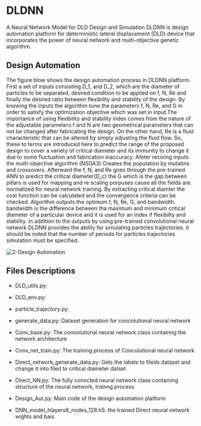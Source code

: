 # DLDNN
A Neural Network Model for DLD Design and Simulation
DLDNN is design automation platform for deterministic lateral displacement (DLD) device that incorporates the power of neural network and multi-objective genetic algorithm.
## Design Automation
The figure blow shows the design automation process in DLDNN platform. First a set of inputs consisting D_1, and D_2, which are the diameter of particles to be separated, desired condition to be applied on f, N, Re and finally the desired ratio between flexibility and stability of the design. By knowing the inputs the algorithm tune the parameters f, N, Re, and G in order to satisfy the optimization objective which was set in input.The importance of using flexibility and stability index comes from the nature of the adjustable parameters.f and N are two geometrical parameters that can not be changed after fabricating the design. On the other hand, Re is a fluid characteristic that can be altered by simply adjusting the fluid flow. So, these to terms are introduced here to predict the range of the proposed design to cover a variety of critical diameter and its immunity to change it due to some fluctuation and fabrication inaccuracy.
Afeter reciving inputs the multi-objective algorithm (NSGA3) Creates the population by mutatins and crossovers. Afterward the f, N, and Re goes through the pre-trained ANN to predict the critical diameter(D_c) the G which is the gap between pillars is used for mapping and re scaling porpuses cause all the fields are normalized for neural network training. By extracting critical diamter the cost function can be calculated and the convergence criteria can be checked.
Algorithm outputs the optimum f, N, Re, G, and bandwidth. bandwidth is the difference between tha maximum and minimum critical diameter of a particular device and it is used for an index if flexibilty and stability. In addition to the outputs by using pre-trained convolutional neural network DLDNN provides the ability for simulating particles trajectories. it should be noted that the number of periods for particles trajectories simulation must be specified.

![2-Design Automation](https://user-images.githubusercontent.com/97515569/179344205-92cddf73-6da5-44d6-9d3e-daed59f4f94e.png)

## Files Descriptions
- DLD_utils.py:
- DLD_env.py:
- particle_trajectory.py:


- generate_data.py: Dataset generation for concolutional neural network
- Conv_base.py: The convolutional neural network class containng the network architecture
- Conv_net_train.py: The training process of Conculutional neural network

- Direct_network_generate_data.py: Gets the labels to fileds dataset and change it into filed to critical diameter datset
- Direct_NN.py: The  fully conncted neural network class containing structure of the neural network, trainng process

- Design_Aut.py: Main code of the design automation platform

- DNN_model_hlayers8_nodes_128.h5: the trained Direct neural network wights and bais 





